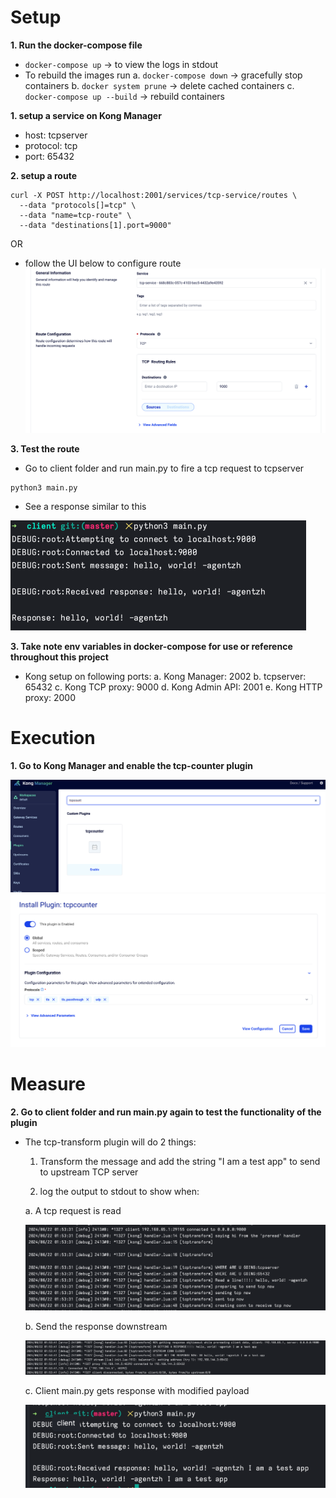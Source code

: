 # Setup
__1. Run the docker-compose file__
- `docker-compose up` -> to view the logs in stdout
- To rebuild the images run
  a. `docker-compose down` -> gracefully stop containers
  b. `docker system prune` -> delete cached containers
  c. `docker-compose up --build` -> rebuild containers

__1. setup a service on Kong Manager__
- host: tcpserver
- protocol: tcp
- port: 65432

__2. setup a route__
```
curl -X POST http://localhost:2001/services/tcp-service/routes \
  --data "protocols[]=tcp" \
  --data "name=tcp-route" \
  --data "destinations[1].port=9000"
```

OR

- follow the UI below to configure route
![](/img/ss_route.png)

__3. Test the route__
- Go to client folder and run main.py to fire a tcp request to tcpserver
```
python3 main.py
```
- See a response similar to this

![](/img/client_resp_no_plugin.png)

__3. Take note env variables in docker-compose for use or reference throughout this project__
- Kong setup on following ports:
  a. Kong Manager: 2002
  b. tcpserver: 65432
  c. Kong TCP proxy: 9000
  d. Kong Admin API: 2001
  e. Kong HTTP proxy: 2000

# Execution
__1. Go to Kong Manager and enable the tcp-counter plugin__

![](/img/enable-tcpcounter.png)
![](/img/plugin-conf.png)

# Measure
__2. Go to client folder and run main.py again to test the functionality of the plugin__
- The tcp-transform plugin will do 2 things:

  1. Transform the message and add the string "I am a test app" to send to upstream TCP server

  2. log the output to stdout to show when:

    a. A tcp request is read

    ![](/img/read_tcp.png)

    b. Send the response downstream

    ![](/img/get_resp_send_downstream.png)

    c. Client main.py gets response with modified payload

    ![](/img/client_resp.png)
